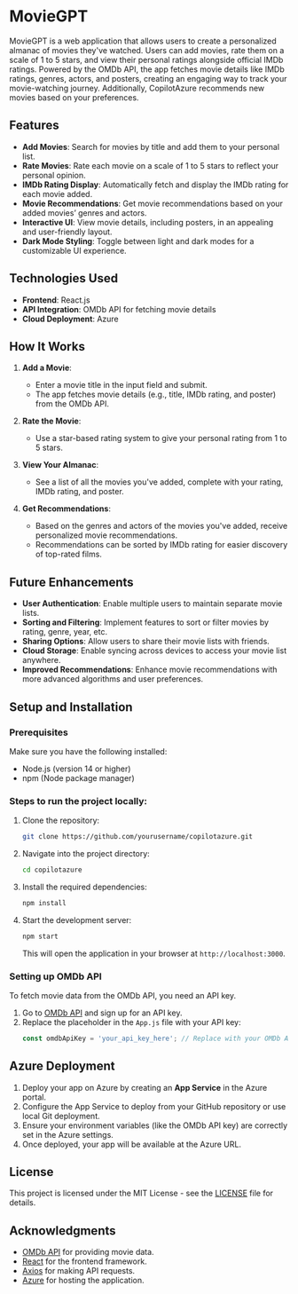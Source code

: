 # MovieGPT

MovieGPT is a web application that allows users to create a personalized almanac of movies they've watched. Users can add movies, rate them on a scale of 1 to 5 stars, and view their personal ratings alongside official IMDb ratings. Powered by the OMDb API, the app fetches movie details like IMDb ratings, genres, actors, and posters, creating an engaging way to track your movie-watching journey. Additionally, CopilotAzure recommends new movies based on your preferences.

## Features
- **Add Movies**: Search for movies by title and add them to your personal list.
- **Rate Movies**: Rate each movie on a scale of 1 to 5 stars to reflect your personal opinion.
- **IMDb Rating Display**: Automatically fetch and display the IMDb rating for each movie added.
- **Movie Recommendations**: Get movie recommendations based on your added movies’ genres and actors.
- **Interactive UI**: View movie details, including posters, in an appealing and user-friendly layout.
- **Dark Mode Styling**: Toggle between light and dark modes for a customizable UI experience.

## Technologies Used
- **Frontend**: React.js
- **API Integration**: OMDb API for fetching movie details
- **Cloud Deployment**: Azure

## How It Works

1. **Add a Movie**:
    - Enter a movie title in the input field and submit.
    - The app fetches movie details (e.g., title, IMDb rating, and poster) from the OMDb API.
    
2. **Rate the Movie**:
    - Use a star-based rating system to give your personal rating from 1 to 5 stars.
    
3. **View Your Almanac**:
    - See a list of all the movies you've added, complete with your rating, IMDb rating, and poster.

4. **Get Recommendations**:
    - Based on the genres and actors of the movies you've added, receive personalized movie recommendations.
    - Recommendations can be sorted by IMDb rating for easier discovery of top-rated films.

## Future Enhancements
- **User Authentication**: Enable multiple users to maintain separate movie lists.
- **Sorting and Filtering**: Implement features to sort or filter movies by rating, genre, year, etc.
- **Sharing Options**: Allow users to share their movie lists with friends.
- **Cloud Storage**: Enable syncing across devices to access your movie list anywhere.
- **Improved Recommendations**: Enhance movie recommendations with more advanced algorithms and user preferences.

## Setup and Installation

### Prerequisites
Make sure you have the following installed:

- Node.js (version 14 or higher)
- npm (Node package manager)

### Steps to run the project locally:

1. Clone the repository:
    ```bash
    git clone https://github.com/yourusername/copilotazure.git
    ```

2. Navigate into the project directory:
    ```bash
    cd copilotazure
    ```

3. Install the required dependencies:
    ```bash
    npm install
    ```

4. Start the development server:
    ```bash
    npm start
    ```

    This will open the application in your browser at `http://localhost:3000`.

### Setting up OMDb API
To fetch movie data from the OMDb API, you need an API key.

1. Go to [OMDb API](http://www.omdbapi.com/) and sign up for an API key.
2. Replace the placeholder in the `App.js` file with your API key:
    ```js
    const omdbApiKey = 'your_api_key_here'; // Replace with your OMDb API key
    ```

## Azure Deployment

1. Deploy your app on Azure by creating an **App Service** in the Azure portal.
2. Configure the App Service to deploy from your GitHub repository or use local Git deployment.
3. Ensure your environment variables (like the OMDb API key) are correctly set in the Azure settings.
4. Once deployed, your app will be available at the Azure URL.

## License
This project is licensed under the MIT License - see the [LICENSE](LICENSE) file for details.

## Acknowledgments
- [OMDb API](http://www.omdbapi.com/) for providing movie data.
- [React](https://reactjs.org/) for the frontend framework.
- [Axios](https://axios-http.com/) for making API requests.
- [Azure](https://azure.microsoft.com/) for hosting the application.
